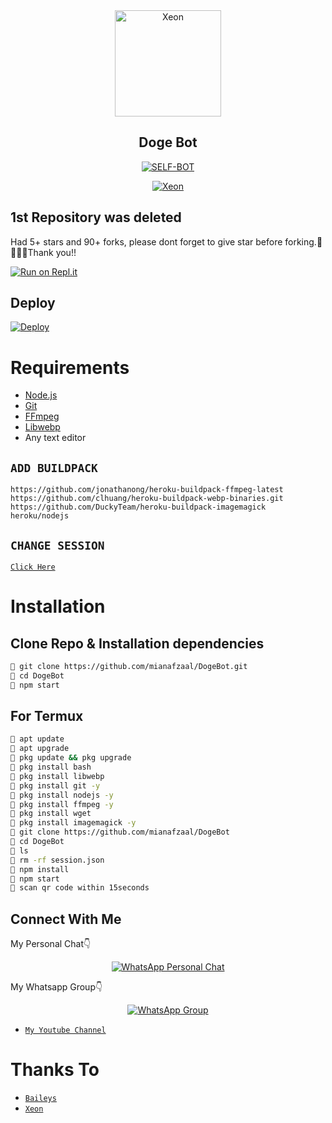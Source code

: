 <div align="center">
<img src="https://c.tenor.com/sTFc7j1xRJ0AAAAS/doge-dancing-doge.gif?format=jpg&name=900x900" alt="Xeon" width="170" />

## Doge Bot

</div>

<p align="center">
<a href="##"><img title="SELF-BOT" src="https://img.shields.io/static/v1?label=Language&message=English&color=blue"></a>
</p>
<p align="center">
  <a href=https://https://github.com/mianafzaal/SPARK-BOT/edit/master/README.md
</p>
<p align="center">
<a href="#"><img title="Xeon" src="https://img.shields.io/static/v1?label=WHATSAPP&message=Automated-Bot&color=blue"></a>
</p>


## 1st Repository was deleted
Had 5+ stars and 90+ forks, please dont forget to give star before forking.🙏🙇🏼‍♂️Thank you!!


[![Run on Repl.it](https://repl.it/badge/github/quiec/whatsAlfa)](https://replit.com/@pepesir/PEPE-SIR-Qr-code?v=1) 

## Deploy
[![Deploy](https://www.herokucdn.com/deploy/button.svg)](https://heroku.com/deploy?template=https://github.com/DGXeon/DogeBot/)

# Requirements
* [Node.js](https://nodejs.org/en/)
* [Git](https://git-scm.com/downloads)
* [FFmpeg](https://github.com/BtbN/FFmpeg-Builds/releases/download/autobuild-2020-12-08-13-03/ffmpeg-n4.3.1-26-gca55240b8c-win64-gpl-4.3.zip)
* [Libwebp](https://developers.google.com/speed/webp/download)
* Any text editor

## `ADD BUILDPACK`

```
https://github.com/jonathanong/heroku-buildpack-ffmpeg-latest
https://github.com/clhuang/heroku-buildpack-webp-binaries.git
https://github.com/DuckyTeam/heroku-buildpack-imagemagick
heroku/nodejs
```

## `CHANGE SESSION`

[`Click Here`](https://github.com/mianafzaal/DogeBot/blob/master/session.json#L1)

# Installation
## Clone Repo & Installation dependencies
```bash
🦄 git clone https://github.com/mianafzaal/DogeBot.git
🦄 cd DogeBot
🦄 npm start
```
## For Termux
```bash
🦄 apt update
🦄 apt upgrade
🦄 pkg update && pkg upgrade 
🦄 pkg install bash
🦄 pkg install libwebp
🦄 pkg install git -y
🦄 pkg install nodejs -y 
🦄 pkg install ffmpeg -y 
🦄 pkg install wget
🦄 pkg install imagemagick -y
🦄 git clone https://github.com/mianafzaal/DogeBot
🦄 cd DogeBot
🦄 ls
🦄 rm -rf session.json
🦄 npm install
🦄 npm start
🦄 scan qr code within 15seconds
```

## Connect With Me
My Personal Chat👇
<p align="center">
 <a href="https://wa.me/+916909137213"><img alt="WhatsApp Personal Chat" src="https://img.shields.io/badge/WhatsApp-25D366?style=for-the-badge&logo=whatsapp&logoColor=black"/></a>
</p>

My Whatsapp Group👇
<p align="center">
 <a href="https://chat.whatsapp.com/G3a3AQndqS5J45eD7zznXF"><img alt="WhatsApp Group" src="https://img.shields.io/badge/WhatsApp-25D366?style=for-the-badge&logo=whatsapp&logoColor=black"/></a>
</p>

* [`My Youtube Channel`](https://youtube.com/channel/UCvAo9TZ0Pw9vrJ_0WYRyO3A)

# Thanks To
* [`Baileys`](https://github.com/adiwajshing/Baileys)
* [`Xeon`](https://github.com/DGXeon)
